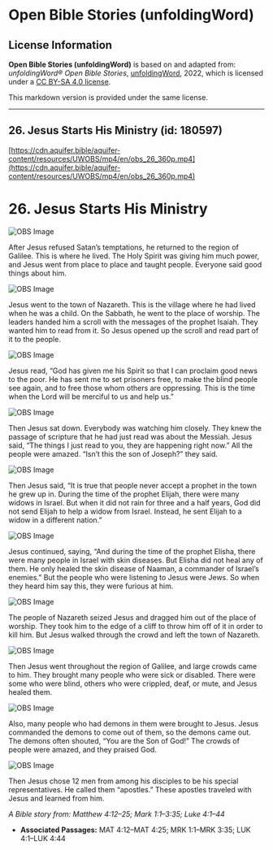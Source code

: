 # Open Bible Stories (unfoldingWord)

## License Information

**Open Bible Stories (unfoldingWord)** is based on and adapted from: _unfoldingWord® Open Bible Stories_, [unfoldingWord](https://unfoldingword.org/utw), 2022, which is licensed under a [CC BY-SA 4.0 license](https://creativecommons.org/licenses/by-sa/4.0/legalcode.en).

This markdown version is provided under the same license.



--------------------------------

## 26. Jesus Starts His Ministry (id: 180597)

[https://cdn.aquifer.bible/aquifer-content/resources/UWOBS/mp4/en/obs_26_360p.mp4](https://cdn.aquifer.bible/aquifer-content/resources/UWOBS/mp4/en/obs_26_360p.mp4)

26\. Jesus Starts His Ministry
==============================

![OBS Image](https://cdn.aquifer.bible/aquifer-content/resources/UWOBS/jpg/360px/obs-en-26-01.jpg)

After Jesus refused Satan’s temptations, he returned to the region of Galilee. This is where he lived. The Holy Spirit was giving him much power, and Jesus went from place to place and taught people. Everyone said good things about him.

![OBS Image](https://cdn.aquifer.bible/aquifer-content/resources/UWOBS/jpg/360px/obs-en-26-02.jpg)

Jesus went to the town of Nazareth. This is the village where he had lived when he was a child. On the Sabbath, he went to the place of worship. The leaders handed him a scroll with the messages of the prophet Isaiah. They wanted him to read from it. So Jesus opened up the scroll and read part of it to the people.

![OBS Image](https://cdn.aquifer.bible/aquifer-content/resources/UWOBS/jpg/360px/obs-en-26-03.jpg)

Jesus read, “God has given me his Spirit so that I can proclaim good news to the poor. He has sent me to set prisoners free, to make the blind people see again, and to free those whom others are oppressing. This is the time when the Lord will be merciful to us and help us.”

![OBS Image](https://cdn.aquifer.bible/aquifer-content/resources/UWOBS/jpg/360px/obs-en-26-04.jpg)

Then Jesus sat down. Everybody was watching him closely. They knew the passage of scripture that he had just read was about the Messiah. Jesus said, “The things I just read to you, they are happening right now.” All the people were amazed. “Isn’t this the son of Joseph?” they said.

![OBS Image](https://cdn.aquifer.bible/aquifer-content/resources/UWOBS/jpg/360px/obs-en-26-05.jpg)

Then Jesus said, “It is true that people never accept a prophet in the town he grew up in. During the time of the prophet Elijah, there were many widows in Israel. But when it did not rain for three and a half years, God did not send Elijah to help a widow from Israel. Instead, he sent Elijah to a widow in a different nation.”

![OBS Image](https://cdn.aquifer.bible/aquifer-content/resources/UWOBS/jpg/360px/obs-en-26-06.jpg)

Jesus continued, saying, “And during the time of the prophet Elisha, there were many people in Israel with skin diseases. But Elisha did not heal any of them. He only healed the skin disease of Naaman, a commander of Israel’s enemies.” But the people who were listening to Jesus were Jews. So when they heard him say this, they were furious at him.

![OBS Image](https://cdn.aquifer.bible/aquifer-content/resources/UWOBS/jpg/360px/obs-en-26-07.jpg)

The people of Nazareth seized Jesus and dragged him out of the place of worship. They took him to the edge of a cliff to throw him off of it in order to kill him. But Jesus walked through the crowd and left the town of Nazareth.

![OBS Image](https://cdn.aquifer.bible/aquifer-content/resources/UWOBS/jpg/360px/obs-en-26-08.jpg)

Then Jesus went throughout the region of Galilee, and large crowds came to him. They brought many people who were sick or disabled. There were some who were blind, others who were crippled, deaf, or mute, and Jesus healed them.

![OBS Image](https://cdn.aquifer.bible/aquifer-content/resources/UWOBS/jpg/360px/obs-en-26-09.jpg)

Also, many people who had demons in them were brought to Jesus. Jesus commanded the demons to come out of them, so the demons came out. The demons often shouted, “You are the Son of God!” The crowds of people were amazed, and they praised God.

![OBS Image](https://cdn.aquifer.bible/aquifer-content/resources/UWOBS/jpg/360px/obs-en-26-10.jpg)

Then Jesus chose 12 men from among his disciples to be his special representatives. He called them “apostles.” These apostles traveled with Jesus and learned from him.

*A Bible story from: Matthew 4:12–25; Mark 1:1–3:35; Luke 4:1–44*

* **Associated Passages:** MAT 4:12–MAT 4:25; MRK 1:1–MRK 3:35; LUK 4:1–LUK 4:44

